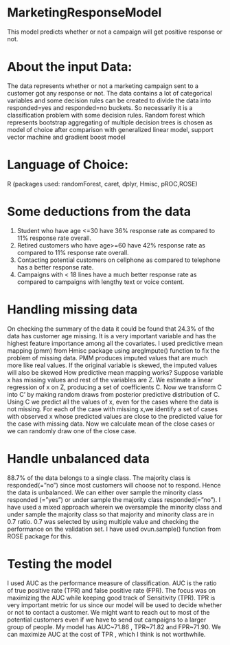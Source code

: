 # MarketingResponseModel
This model predicts whether or not a campaign will get positive response or not.
# About the input Data: 
The data represents whether or not a marketing campaign sent to a customer got any response or not. The data contains a lot of categorical variables and some decision rules can be created to divide the data into responded=yes and responded=no buckets. So necessarily it is a classification problem with some decision rules. Random forest which represents bootstrap aggregating of multiple decision trees is chosen as model of choice after comparison with generalized linear model, support vector machine and gradient boost model
# Language of Choice: 
R (packages used: randomForest, caret, dplyr, Hmisc, pROC,ROSE)
# Some deductions from the data
1.	Student who have age <=30 have 36% response rate as compared to 11% response rate overall.
2.	Retired customers who have age>=60 have 42% response rate as compared to 11% response rate overall.
3.	Contacting potential customers on cellphone as compared to telephone has a better response rate.
4.	Campaigns with < 18 lines have a much better response rate as compared to campaigns with lengthy text or voice content.
# Handling missing data
On checking the summary of the data it could be found that 24.3% of the data has customer age missing. It is a very important variable and has the highest feature importance among all the covariates.
I used predictive mean mapping (pmm) from Hmisc package using aregImpute() function to fix the problem of missing data. PMM produces imputed values that are much more like real values. If the original variable is skewed, the imputed values will also be skewed
How predictive mean mapping works? Suppose variable x has missing values and rest of the variables are Z. We estimate a linear regression of x on Z, producing a set of coefficients C. Now we transform C into C’ by making random draws from posterior predictive distribution of C. Using C we predict all the values of x, even for the cases where the data is not missing. For each of the case with missing x,we identify a set of cases with observed x whose predicted values are close to the predicted value for the case with missing data. Now we calculate mean of the close cases or we can randomly draw one of the close case.

# Handle unbalanced data
88.7% of the data belongs to a single class. The majority class is responded(=”no”) since most customers will choose not to respond. Hence the data is unbalanced. We can either over sample the minority class responded (=”yes”) or under sample the majority class responded(=”no”). I have used a mixed approach wherein we oversample the minority class and under sample the majority class so that majority and minority class are in 0.7 ratio. 0.7 was selected by using multiple value and checking the performance on the validation set. I have used ovun.sample() function from ROSE package for this.

# Testing the model
I used AUC as the performance measure of classification. AUC is the ratio of true positive rate (TPR) and false positive rate (FPR). The focus was on maximizing the AUC while keeping good track of Sensitivity (TPR). TPR is very important metric for us since our model will be used to decide whether or not to contact a customer. We might want to reach out to most of the potential customers even if we have to send out campaigns to a larger group of people. My model has AUC~71.86 , TPR~71.82 and FPR~71.90. We can maximize AUC at the cost of TPR , which I think is not worthwhile.



